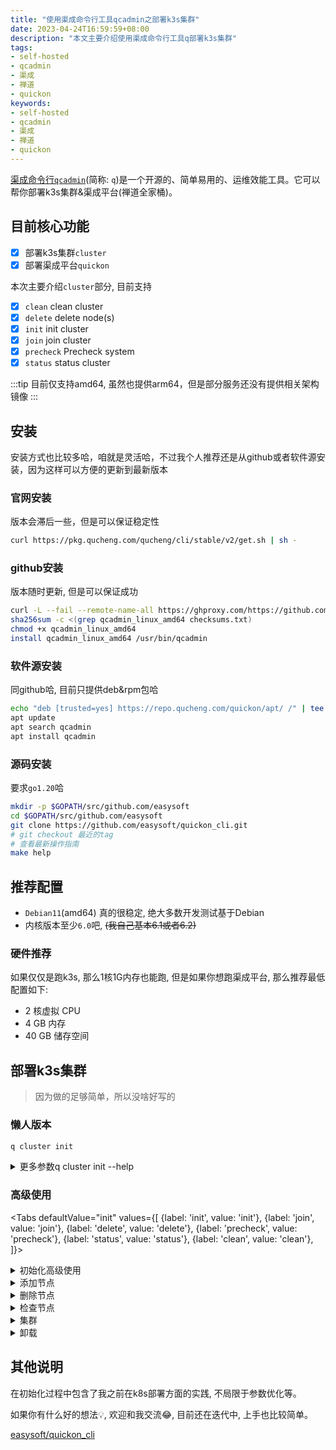 ```yaml
---
title: "使用渠成命令行工具qcadmin之部署k3s集群"
date: 2023-04-24T16:59:59+08:00
description: "本文主要介绍使用渠成命令行工具q部署k3s集群"
tags:
- self-hosted
- qcadmin
- 渠成
- 禅道
- quickon
keywords:
- self-hosted
- qcadmin
- 渠成
- 禅道
- quickon
---
```






[渠成命令行`qcadmin`](https://github.com/easysoft/quickon_cli)(简称: `q`)是一个开源的、简单易用的、运维效能工具。它可以帮你部署k3s集群&渠成平台(禅道全家桶)。

<!-- truncate -->

## 目前核心功能

- [x] 部署k3s集群`cluster`
- [x] 部署渠成平台`quickon`

本次主要介绍`cluster`部分, 目前支持

- [x] `clean`       clean cluster
- [x] `delete`      delete node(s)
- [x] `init`        init cluster
- [x] `join`        join cluster
- [x] `precheck`    Precheck system
- [x] `status`      status cluster

:::tip
目前仅支持amd64, 虽然也提供arm64，但是部分服务还没有提供相关架构镜像
:::

## 安装

安装方式也比较多哈，咱就是灵活哈，不过我个人推荐还是从github或者软件源安装，因为这样可以方便的更新到最新版本

### 官网安装

版本会滞后一些，但是可以保证稳定性

```bash titile="一键安装"
curl https://pkg.qucheng.com/qucheng/cli/stable/v2/get.sh | sh -
```

### github安装

版本随时更新, 但是可以保证成功

```bash title="最新"
curl -L --fail --remote-name-all https://ghproxy.com/https://github.com/easysoft/quickon_cli/releases/latest/download/{qcadmin_linux_amd64,checksums.txt}
sha256sum -c <(grep qcadmin_linux_amd64 checksums.txt)
chmod +x qcadmin_linux_amd64
install qcadmin_linux_amd64 /usr/bin/qcadmin
```

### 软件源安装

同github哈, 目前只提供deb&rpm包哈

```bash title="更简单😂"
echo "deb [trusted=yes] https://repo.qucheng.com/quickon/apt/ /" | tee /etc/apt/sources.list.d/quickon.list
apt update
apt search qcadmin
apt install qcadmin
```

### 源码安装

要求`go1.20`哈

```bash title="源码安装"
mkdir -p $GOPATH/src/github.com/easysoft
cd $GOPATH/src/github.com/easysoft
git clone https://github.com/easysoft/quickon_cli.git
# git checkout 最近的tag
# 查看最新操作指南
make help
```

## 推荐配置

- `Debian11`(amd64) 真的很稳定, 绝大多数开发测试基于Debian
- 内核版本至少`6.0`吧, <del>(我自己基本6.1或者6.2)</del>

### 硬件推荐

如果仅仅是跑k3s, 那么1核1G内存也能跑, 但是如果你想跑渠成平台, 那么推荐最低配置如下:

- 2 核虚拟 CPU
- 4 GB 内存
- 40 GB 储存空间

## 部署k3s集群

> 因为做的足够简单，所以没啥好写的

### 懒人版本

```bash title="初始化当前节点"
q cluster init
```

<details>
<summary>更多参数q cluster init --help</summary>

```bash
      --cni string            k8s networking plugin, support flannel, wireguard, custom (default "flannel")
      --data-dir string       cluster & quickon data dir (default "/opt/quickon")
  -h, --help                  help for init
      --master stringArray    master ip list, e.g: 192.168.0.1:22
  -p, --password string       ssh password
      --pkfile string         ssh private key, if not set, will use password
      --pkpass string         ssh private key password
      --pod-cidr string       k8s cluster pod cidr (default "10.42.0.0/16")
      --service-cidr string   k8s cluster service cidr (default "10.43.0.0/16")
  -u, --username string       ssh user (default "root")
      --worker stringArray    worker ip list, e.g: 192.168.0.1:22
```

</details>

### 高级使用

<Tabs
  defaultValue="init"
  values={[
    {label: 'init', value: 'init'},
    {label: 'join', value: 'join'},
    {label: 'delete', value: 'delete'},
    {label: 'precheck', value: 'precheck'},
    {label: 'status', value: 'status'},
    {label: 'clean', value: 'clean'},
  ]}>
  <TabItem value="init" label="init">
  <details>
<summary>初始化高级使用</summary>

```bash title="通过ssh方式初始化1m2w集群"
q cluster init --master 10.10.16.22 --worker 10.10.16.35 --worker 10.10.16.39 --pkfile /root/.ssh/id_rsa
```

</details>
  </TabItem>
  <TabItem value="join" label="join">
  <details>
<summary>添加节点</summary>

:::tip 要求

- 当前节点可以登陆到添加的节点
- 如果init时没指定相关参数，join时需要指定ssh相关参数

:::

```bash title="添加1m1w"
q cluster join --master 10.10.16.23 --worker 10.10.16.34
```

</details>
  </TabItem>

  <TabItem value="delete" label="delete">
  <details>
<summary>删除节点</summary>

:::tip 要求

- 目前不可以删除当前节点或初始化节点

:::

```bash title="删除节点"
q cluster delete --ips 10.10.16.23 --ips 10.10.16.34
```

</details>
  </TabItem>

  <TabItem value="precheck" label="precheck">
  <details>
<summary>检查节点</summary>

:::note

试验性功能，目前正常完善, 类似kubeadm的pre-flight checks

:::

```bash title="检查节点"
q cluster precheck
```

</details>
  </TabItem>

  <TabItem value="status" label="status">
  <details>
<summary>集群</summary>

:::note

试验性功能，目前正在完善，目前只支持列车节点资源信息

:::

```bash title="集群节点资源"
q cluster status nodes
q status nodes
```

</details>
  </TabItem>

  <TabItem value="clean" label="clean">
  <details>
<summary>卸载</summary>

:::danger
操作需谨慎哈
:::

```bash title="卸载"
q cluster clean
```

</details>
  </TabItem>

</Tabs>

## 其他说明

在初始化过程中包含了我之前在k8s部署方面的实践, 不局限于参数优化等。

如果你有什么好的想法💡, 欢迎和我交流😂, 目前还在迭代中, 上手也比较简单。

[easysoft/quickon_cli](https://github.com/easysoft/quickon_cli)
